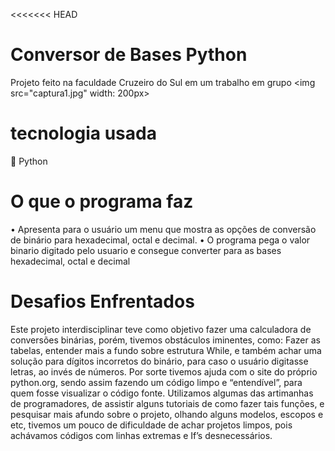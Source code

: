 <<<<<<< HEAD
# Conversor de Bases Python
Projeto feito na faculdade Cruzeiro do Sul em um trabalho em grupo 
<img  src="captura1.jpg" width: 200px>
# tecnologia usada
🐍 Python

 # O que o programa faz
• Apresenta para o usuário um menu que mostra as opções de conversão de binário para hexadecimal, octal e decimal. 
• O programa pega o valor binario digitado pelo usuario e consegue converter para as bases hexadecimal, octal e decimal

# Desafios Enfrentados
Este projeto interdisciplinar teve como objetivo fazer uma calculadora de conversões binárias, porém, tivemos obstáculos iminentes, como: Fazer as tabelas, entender mais a fundo sobre estrutura While, e também achar uma solução para dígitos incorretos do binário, para caso o usuário digitasse letras, ao invés de números. Por sorte tivemos ajuda com o site do próprio python.org, sendo assim fazendo um código limpo e “entendível”, para quem fosse visualizar o código fonte. Utilizamos algumas das artimanhas de programadores, de assistir alguns tutoriais de como fazer tais funções, e pesquisar mais afundo sobre o projeto, olhando alguns modelos, escopos e etc, tivemos um pouco de dificuldade de achar projetos limpos, pois achávamos códigos com linhas extremas e If’s desnecessários.
